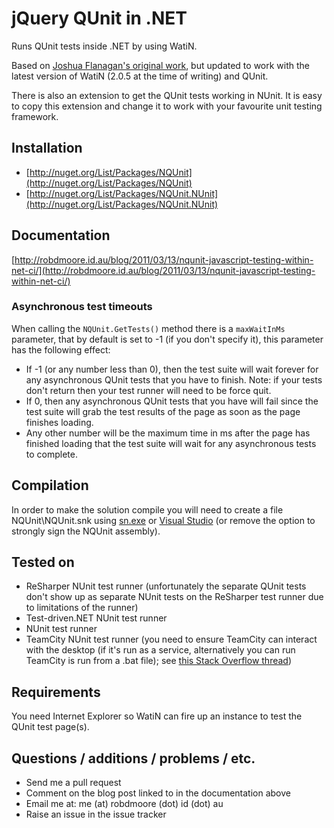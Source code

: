 ﻿jQuery QUnit in .NET
====================

Runs QUnit tests inside .NET by using WatiN.

Based on [Joshua Flanagan's original work](http://www.lostechies.com/blogs/joshuaflanagan/archive/2008/09/18/running-jquery-qunit-tests-under-continuous-integration.aspx), but updated to work with the latest version of WatiN (2.0.5 at the time of writing) and QUnit.

There is also an extension to get the QUnit tests working in NUnit. It is easy to copy this extension and change it to work with your favourite unit testing framework.

Installation
------------

 * [http://nuget.org/List/Packages/NQUnit](http://nuget.org/List/Packages/NQUnit)
 * [http://nuget.org/List/Packages/NQUnit.NUnit](http://nuget.org/List/Packages/NQUnit.NUnit)

Documentation
-------------

[http://robdmoore.id.au/blog/2011/03/13/nqunit-javascript-testing-within-net-ci/](http://robdmoore.id.au/blog/2011/03/13/nqunit-javascript-testing-within-net-ci/)

### Asynchronous test timeouts

When calling the `NQUnit.GetTests()` method there is a `maxWaitInMs` parameter, that by default is set to -1 (if you don't specify it), this parameter has the following effect:

 * If -1 (or any number less than 0), then the test suite will wait forever for any asynchronous QUnit tests that you have to finish. Note: if your tests don't return then your test runner will need to be force quit.
 * If 0, then any asynchronous QUnit tests that you have will fail since the test suite will grab the test results of the page as soon as the page finishes loading.
 * Any other number will be the maximum time in ms after the page has finished loading that the test suite will wait for any asynchronous tests to complete.

Compilation
-----------

In order to make the solution compile you will need to create a file NQUnit\NQUnit.snk using [sn.exe](http://msdn.microsoft.com/en-us/magazine/cc163583.aspx) or [Visual Studio](http://msdn.microsoft.com/en-us/library/ms247123.aspx) (or remove the option to strongly sign the NQUnit assembly).

Tested on
---------

 * ReSharper NUnit test runner (unfortunately the separate QUnit tests don't show up as separate NUnit tests on the ReSharper test runner due to limitations of the runner)
 * Test-driven.NET NUnit test runner
 * NUnit test runner
 * TeamCity NUnit test runner (you need to ensure TeamCity can interact with the desktop (if it's run as a service, alternatively you can run TeamCity is run from a .bat file); see [this Stack Overflow thread](http://stackoverflow.com/questions/488443/running-watin-on-teamcity/3415992#3415992))

Requirements
------------

You need Internet Explorer so WatiN can fire up an instance to test the QUnit test page(s).

Questions / additions / problems / etc.
---------------------------------------

 * Send me a pull request
 * Comment on the blog post linked to in the documentation above
 * Email me at: me (at) robdmoore (dot) id (dot) au
 * Raise an issue in the issue tracker